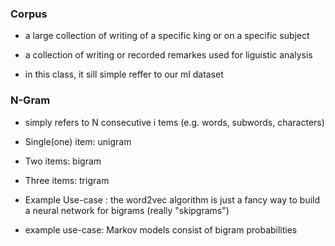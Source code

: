 ### Corpus

- a large collection of writing of a specific king or on a specific subject

- a collection of writing or recorded remarkes used for liguistic analysis

- in this class, it sill simple reffer to our ml dataset

### N-Gram

- simply refers to N consecutive i tems (e.g. words, subwords, characters)

- Single(one) item: unigram

- Two items: bigram 

- Three items: trigram 

- Example Use-case : the word2vec algorithm is just a fancy way to build a neural network for bigrams (really "skipgrams")

- example use-case: Markov models consist of bigram probabilities 
  
  
  
  
  
   
